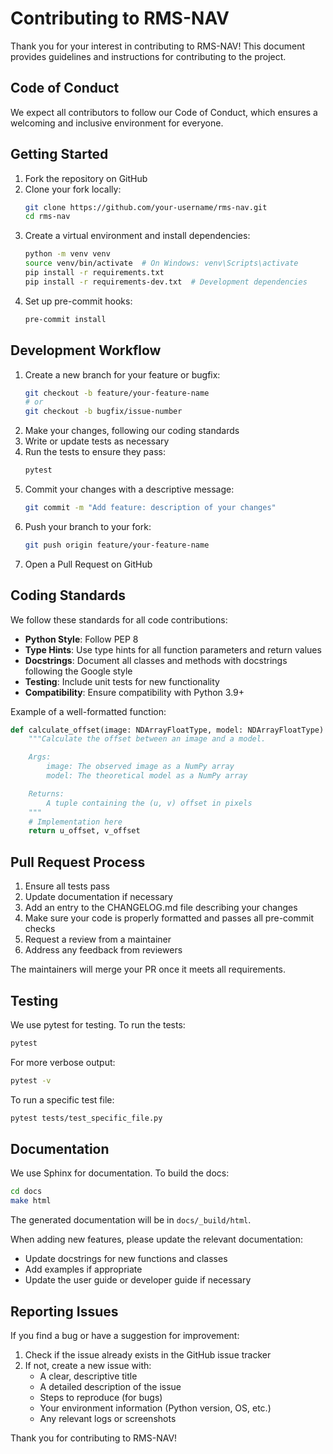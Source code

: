 # Contributing to RMS-NAV

Thank you for your interest in contributing to RMS-NAV! This document provides guidelines and instructions for contributing to the project.

## Code of Conduct

We expect all contributors to follow our Code of Conduct, which ensures a welcoming and inclusive environment for everyone.

## Getting Started

1. Fork the repository on GitHub
2. Clone your fork locally:
   ```bash
   git clone https://github.com/your-username/rms-nav.git
   cd rms-nav
   ```
3. Create a virtual environment and install dependencies:
   ```bash
   python -m venv venv
   source venv/bin/activate  # On Windows: venv\Scripts\activate
   pip install -r requirements.txt
   pip install -r requirements-dev.txt  # Development dependencies
   ```
4. Set up pre-commit hooks:
   ```bash
   pre-commit install
   ```

## Development Workflow

1. Create a new branch for your feature or bugfix:
   ```bash
   git checkout -b feature/your-feature-name
   # or
   git checkout -b bugfix/issue-number
   ```
2. Make your changes, following our coding standards
3. Write or update tests as necessary
4. Run the tests to ensure they pass:
   ```bash
   pytest
   ```
5. Commit your changes with a descriptive message:
   ```bash
   git commit -m "Add feature: description of your changes"
   ```
6. Push your branch to your fork:
   ```bash
   git push origin feature/your-feature-name
   ```
7. Open a Pull Request on GitHub

## Coding Standards

We follow these standards for all code contributions:

* **Python Style**: Follow PEP 8
* **Type Hints**: Use type hints for all function parameters and return values
* **Docstrings**: Document all classes and methods with docstrings following the Google style
* **Testing**: Include unit tests for new functionality
* **Compatibility**: Ensure compatibility with Python 3.9+

Example of a well-formatted function:

```python
def calculate_offset(image: NDArrayFloatType, model: NDArrayFloatType) -> Tuple[float, float]:
    """Calculate the offset between an image and a model.

    Args:
        image: The observed image as a NumPy array
        model: The theoretical model as a NumPy array

    Returns:
        A tuple containing the (u, v) offset in pixels
    """
    # Implementation here
    return u_offset, v_offset
```

## Pull Request Process

1. Ensure all tests pass
2. Update documentation if necessary
3. Add an entry to the CHANGELOG.md file describing your changes
4. Make sure your code is properly formatted and passes all pre-commit checks
5. Request a review from a maintainer
6. Address any feedback from reviewers

The maintainers will merge your PR once it meets all requirements.

## Testing

We use pytest for testing. To run the tests:

```bash
pytest
```

For more verbose output:

```bash
pytest -v
```

To run a specific test file:

```bash
pytest tests/test_specific_file.py
```

## Documentation

We use Sphinx for documentation. To build the docs:

```bash
cd docs
make html
```

The generated documentation will be in `docs/_build/html`.

When adding new features, please update the relevant documentation:

* Update docstrings for new functions and classes
* Add examples if appropriate
* Update the user guide or developer guide if necessary

## Reporting Issues

If you find a bug or have a suggestion for improvement:

1. Check if the issue already exists in the GitHub issue tracker
2. If not, create a new issue with:
   * A clear, descriptive title
   * A detailed description of the issue
   * Steps to reproduce (for bugs)
   * Your environment information (Python version, OS, etc.)
   * Any relevant logs or screenshots

Thank you for contributing to RMS-NAV!